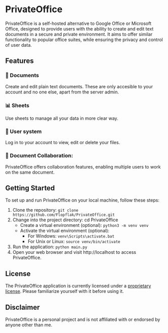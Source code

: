 # PrivateOffice

PrivateOffice is a self-hosted alternative to Google Office or Microsoft Office, designed to provide users with the ability to create and edit text documents in a secure and private environment. It aims to offer similar functionality to popular office suites, while ensuring the privacy and control of user data.

## Features 
### 📝 Documents
Create and edit plain text documents. These are only accesible to your account and no one else, apart from the server admin.
### 📊 Sheets
Use sheets to manage all your data in more clear way.
### 👥 User system
Log in to your account to view, edit or delete your files.
### 👥 Document Collaboration: 
PrivateOffice offers collaboration features, enabling multiple users to work on the same document.

## Getting Started

To set up and run PrivateOffice on your local machine, follow these steps:

1. Clone the repository: ``` git clone https://github.com/Flopflak/PrivateOffice.git ```
2. Change into the project directory: cd PrivateOffice
    * Create a virtual environment (optional): ``` python3 -m venv venv ```
    * Activate the virtual environment (optional):
        - For Windows: ``` venv\Scripts\activate.bat ```
        - For Unix or Linux: ``` source venv/bin/activate ```
3. Run the application: ``` python main.py ```
4. Open your web browser and visit http://localhost to access PrivateOffice.

## License

The PrivateOffice application is currently licensed under a [proprietary license](https://raw.githubusercontent.com/Flopflak/PrivateOffice/main/LICENCE). Please familiarize yourself with it before using it.

## Disclaimer

PrivateOffice is a personal project and is not affiliated with or endorsed by anyone other than me.
